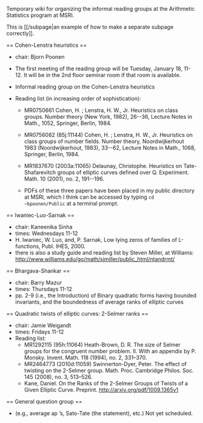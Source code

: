Temporary wiki for organizing the informal reading groups at the Arithmetic Statistics program at MSRI.

This is [[/subpage|an example of how to make a separate subpage correctly]].

== Cohen-Lenstra heuristics ==

 * chair: Bjorn Poonen
 * The first meeting of the reading group will be Tuesday, January 18, 11-12. It will be in the 2nd floor seminar room if that room is available.
 * Informal reading group on the Cohen-Lenstra heuristics
 * Reading list (in increasing order of sophistication):

   * MR0750661 Cohen, H. ; Lenstra, H. W., Jr.  Heuristics on class groups. Number theory (New York, 1982), 26--36, Lecture Notes in Math., 1052, Springer, Berlin, 1984.

   * MR0756082 (85j:11144) Cohen, H. ; Lenstra, H. W., Jr.  Heuristics on class groups of number fields.  Number theory, Noordwijkerhout 1983 (Noordwijkerhout, 1983), 33--62, Lecture Notes in Math., 1068, Springer, Berlin, 1984.

   * MR1837670 (2003a:11065) Delaunay, Christophe.  Heuristics on Tate-Shafarevitch groups of elliptic curves defined over Q. Experiment. Math. 10 (2001), no. 2, 191--196.

   * PDFs of these three papers have been placed in my public directory at MSRI, which I think can be accessed by typing `cd ~bpoonen/Public` at a terminal prompt.

== Iwaniec-Luo-Sarnak ==

 * chair: Kaneenika Sinha
 * times: Wednesdays 11-12
 * H. Iwaniec, W. Luo, and, P. Sarnak, Low lying zeros of families of L-functions, Publ. IHES, 2000.
 * there is also a study guide and reading list by Steven Miller, at Williams: http://www.williams.edu/go/math/sjmiller/public_html/ntandrmt/

== Bhargava-Shankar ==

 * chair: Barry Mazur
 * times: Thursdays 11-12
 * pp. 2-9 (i.e., the Introduction) of Binary quadratic forms having bounded invariants, and the boundedness of average ranks of elliptic curves

== Quadratic twists of elliptic curves: 2-Selmer ranks ==

 * chair: Jamie Weigandt
 * times: Fridays 11-12
 * Reading list:
   * MR1292115 (95h:11064) Heath-Brown, D. R. The size of Selmer groups for the congruent number problem. II. With an appendix by P. Monsky. Invent. Math. 118 (1994), no. 2, 331–370.
   * MR2464773 (2010d:11059) Swinnerton-Dyer, Peter. The effect of twisting on the 2-Selmer group. Math. Proc. Cambridge Philos. Soc. 145 (2008), no. 3, 513–526.
   * Kane, Daniel. On the Ranks of the 2-Selmer Groups of Twists of a Given Elliptic Curve. Preprint. http://arxiv.org/pdf/1009.1365v1

== General question group ==

 * (e.g., average ap ’s, Sato-Tate (the statement), etc.) Not yet scheduled.
